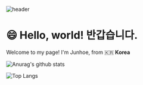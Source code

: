 ![header](https://capsule-render.vercel.app/api?text=capsule_render&animation=fadeIn)

# 😄 Hello, world! 반갑습니다.


Welcome to my page!
I'm Junhoe, from 🇰🇷 **Korea**




![Anurag's github stats](https://github-readme-stats.vercel.app/api?username=KimJunhoe153&show_icons=true&theme=tokyonight)

![Top Langs](https://github-readme-stats.vercel.app/api/top-langs/?username=KimJunhoe153&layout=compact&theme=tokyonight)
